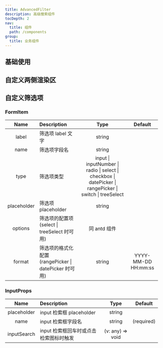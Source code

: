 ```yaml
---
title: AdvancedFilter
description: 高级搜索组件
tocDepth: 2
nav:
  title: 组件
  path: /components
group:
  title: 业务组件
---
```


## 基础使用

<code src="./demos/demo1.tsx" ></code>

## 自定义两侧渲染区

<code src="./demos/demo2.tsx" ></code>

## 自定义筛选项

<code src="./demos/demo3.tsx" ></code>

<API id="AdvancedFilter"></API>

### FormItem

|    Name     | Description                                          |                                                   Type                                                   |       Default       |
| :---------: | :--------------------------------------------------- | :------------------------------------------------------------------------------------------------------: | :-----------------: |
|    label    | 筛选项 label 文字                                    |                                                  string                                                  |                     |
|    name     | 筛选项字段名                                         |                                                  string                                                  |                     |
|    type     | 筛选项类型                                           | input \| inputNumber \| radio \| select \| checkbox \| datePicker \| rangePicker \| switch \| treeSelect |                     |
| placeholder | 筛选项 placeholder                                   |                                                  string                                                  |                     |
|   options   | 筛选项的配置项(select \| treeSelect 时可用)          |                                               同 antd 组件                                               |                     |
|   format    | 筛选项的格式化配置(rangePicker \| datePicker 时可用) |                                                  string                                                  | YYYY-MM-DD HH:mm:ss |

### InputProps

|    Name     | Description                            |       Type       |  Default   |
| :---------: | :------------------------------------- | :--------------: | :--------: |
| placeholder | input 检索框 placeholder               |      string      |            |
|    name     | input 检索框字段名                     |      string      | (required) |
| inputSearch | input 检索框回车时或点击检索图标时触发 | (v: any) => void |            |
